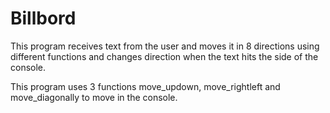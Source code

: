 # Billbord
This program receives text from the user and moves it in 8 directions using different functions and changes direction when the text hits the side of the console.

 This program uses 3 functions move_updown, move_rightleft and move_diagonally to move in the console.
